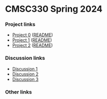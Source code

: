 
# CMSC330 Spring 2024

### Project links
  + [Project 0](https://classroom.github.com/a/QuDn_bJD) ([README](https://github.com/cmsc330spring24/cmsc330spring24/blob/main/projects/project0.md))
  + [Project 1](https://classroom.github.com/a/3QN1DLyQ) ([README](https://github.com/cmsc330spring24/cmsc330spring24/blob/main/projects/project1.md))
  + [Project 2](https://classroom.github.com/a/sN5mJvQk) ([README](https://github.com/cmsc330spring24/cmsc330spring24/blob/main/projects/project2.md))
    
### Discussion links
  + [Discussion 1](https://github.com/cmsc330spring24/cmsc330spring24/blob/main/discussions/d1_git)
  + [Discussion 2](https://github.com/cmsc330spring24/cmsc330spring24/blob/main/discussions/d2_ocaml_typing)
  + [Discussion 3](https://github.com/cmsc330spring24/cmsc330spring24/blob/main/discussions/d3_ocaml_quiz)

### Other links
